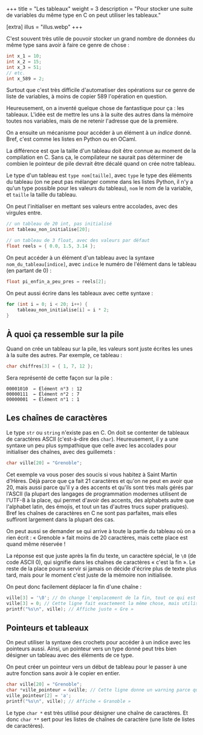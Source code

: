 +++
title = "Les tableaux"
weight = 3
description = "Pour stocker une suite de variables du même type en C on peut utiliser les tableaux."

[extra]
illus = "illus.webp"
+++

C'est souvent très utile de pouvoir stocker un grand nombre de
données du même type sans avoir à faire ce genre de chose :

```c
int x_1 = 10;
int x_2 = 15;
int x_3 = 51;
// etc.
int x_589 = 2;
```

Surtout que c'est très difficile d'automatiser des opérations sur ce genre
de liste de variables, à moins de copier 589 l'opération en question.

Heureusement, on a inventé quelque chose de fantastique pour ça : les tableaux.
L'idée est de mettre les uns à la suite des autres dans la mémoire toutes nos variables,
mais de ne retenir l'adresse que de la première.

On a ensuite un mécanisme pour accéder à un élément à un *indice* donné.
Bref, c'est comme les listes en Python ou en OCaml.

La différence est que la taille d'un tableau doit être connue au moment de la compilation
en C. Sans ça, le compilateur ne saurait pas déterminer de combien le pointeur de pile
devrait être décalé quand on crée notre tableau.

Le type d'un tableau est `type nom[taille]`, avec `type` le type des éléments du tableau
(on ne peut pas mélanger comme dans les listes Python, il n'y a qu'un type possible pour
les valeurs du tableau), `nom` le nom de la variable, et `taille` la taille du tableau.

On peut l'initialiser en mettant ses valeurs entre accolades, avec des virgules entre.

```c
// un tableau de 20 int, pas initialisé
int tableau_non_initialise[20];

// un tableau de 3 float, avec des valeurs par défaut
float reels = { 0.0, 1.5, 3.14 };
```

On peut accéder à un élément d'un tableau avec la syntaxe `nom_du_tableau[indice]`, avec
`indice` le numéro de l'élément dans le tableau (en partant de 0) :

```c
float pi_enfin_a_peu_pres = reels[2];
```

On peut aussi écrire dans les tableaux avec cette syntaxe :

```c
for (int i = 0; i < 20; i++) {
    tableau_non_initialise[i] = i * 2;
}
```

## À quoi ça ressemble sur la pile

Quand on crée un tableau sur la pile, les valeurs sont juste écrites
les unes à la suite des autres. Par exemple, ce tableau :

```c
char chiffres[3] = { 1, 7, 12 };
```

Sera représenté de cette façon sur la pile :

```
00001010  ← Élément n°3 : 12
00000111  ← Élément n°2 : 7
00000001  ← Élément n°1 : 1
```

## Les chaînes de caractères

Le type `str` ou `string` n'existe pas en C. On doit se contenter de
tableaux de caractères ASCII (c'est-à-dire des `char`). Heureusement,
il y a une syntaxe un peu plus sympathique que celle avec les accolades
pour initialiser des chaînes, avec des guillemets :

```c
char ville[20] = "Grenoble";
```

Cet exemple va vous poser des soucis si vous habitez à Saint Martin d'Hères.
Déjà parce que ça fait 21 caractères et qu'on ne peut en avoir que 20,
mais aussi parce qu'il y a des accents et qu'ils sont très mals gérés
par l'ASCII (la plupart des langages de programmation modernes utilisent
de l'UTF-8 à la place, qui permet d'avoir des accents, des alphabets autre
que l'alphabet latin, des émojis, et tout un tas d'autres trucs super
pratiques). Bref les chaînes de caractères en C ne sont pas parfaites,
mais elles suffiront largement dans la plupart des cas.

On peut aussi se demander se qui arrive à toute la partie du tableau où on a
rien écrit : « Grenoble » fait moins de 20 caractères, mais cette place est
quand même réservée !

La réponse est que juste après la fin du texte, un caractère spécial, le
`\0` (de code ASCII 0), qui signifie dans les chaînes de caractères
« c'est la fin ». Le reste de la place pourra servir si jamais
on décide d'écrire plus de texte plus tard, mais pour le moment c'est juste
de la mémoire non initialisée.

On peut donc facilement déplacer la fin d'une chaîne :

```c
ville[3] = '\0'; // On change l'emplacement de la fin, tout ce qui est après ne compte plus
ville[3] = 0; // Cette ligne fait exactement la même chose, mais utilise le code ASCII de '\0' directement
printf("%s\n", ville); // Affiche juste « Gre »
```

## Pointeurs et tableaux

On peut utiliser la syntaxe des crochets pour accéder à un indice
avec les pointeurs aussi. Ainsi, un pointeur vers un type
donné peut très bien désigner un tableau avec des éléments de ce type.

On peut créer un pointeur vers un début de tableau pour le passer à une
autre fonction sans avoir à le copier en entier.

```c
char ville[20] = "Grenoble";
char *ville_pointeur = &ville; // Cette ligne donne un warning parce qu'on perd l'information de la taille du tableau dans le type
ville_pointeur[2] = 'a';
printf("%s\n", ville); // Affiche « Granoble »
```

Le type `char *` est très utilisé pour désigner une chaîne de caractères.
Et donc `char **` sert pour les listes de chaînes de caractère (une liste de listes de caractères).
